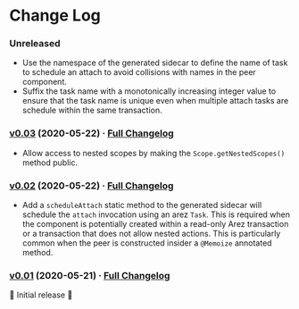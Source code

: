 # Change Log

### Unreleased

* Use the namespace of the generated sidecar to define the name of task to schedule an attach to avoid collisions with names in the peer component. 
* Suffix the task name with a monotonically increasing integer value to ensure that the task name is unique even when multiple attach tasks are schedule within the same transaction.

### [v0.03](https://github.com/arez/arez-testng/tree/v0.03) (2020-05-22) · [Full Changelog](https://github.com/arez/arez-testng/compare/v0.02...v0.03)

* Allow access to nested scopes by making the `Scope.getNestedScopes()` method public.

### [v0.02](https://github.com/arez/arez-testng/tree/v0.02) (2020-05-22) · [Full Changelog](https://github.com/arez/arez-testng/compare/v0.01...v0.02)

* Add a `scheduleAttach` static method to the generated sidecar will schedule the `attach` invocation using an arez `Task`. This is required when the component is potentially created within a read-only Arez transaction or a transaction that does not allow nested actions. This is particularly common when the peer is constructed insider a `@Memoize` annotated method.

### [v0.01](https://github.com/arez/arez-testng/tree/v0.01) (2020-05-21) · [Full Changelog](https://github.com/arez/arez-testng/compare/v0.00...v0.01)

 ‎🎉 Initial release ‎🎉
